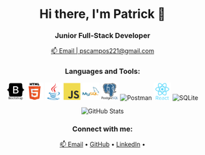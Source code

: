 <h1 align="center">Hi there, I'm Patrick 👋</h1>
<h3 align="center">Junior Full-Stack Developer</h3>

<p align="center">
  <a href="mailto:pscampos221@gmail.com" target="_blank">
    📫 Email | pscampos221@gmail.com
  </a>
</p>

<h3 align="center">Languages and Tools:</h3>
<p align="center">
  <img src="https://raw.githubusercontent.com/devicons/devicon/master/icons/bootstrap/bootstrap-plain-wordmark.svg" alt="Bootstrap" width="40" height="40"/>
  <img src="https://raw.githubusercontent.com/devicons/devicon/master/icons/html5/html5-original-wordmark.svg" alt="HTML5" width="40" height="40"/>
  <img src="https://raw.githubusercontent.com/devicons/devicon/master/icons/java/java-original.svg" alt="Java" width="40" height="40"/>
  <img src="https://raw.githubusercontent.com/devicons/devicon/master/icons/javascript/javascript-original.svg" alt="JavaScript" width="40" height="40"/>
  <img src="https://raw.githubusercontent.com/devicons/devicon/master/icons/mysql/mysql-original-wordmark.svg" alt="MySQL" width="40" height="40"/>
  <img src="https://raw.githubusercontent.com/devicons/devicon/master/icons/postgresql/postgresql-original-wordmark.svg" alt="PostgreSQL" width="40" height="40"/>
  <img src="https://www.vectorlogo.zone/logos/getpostman/getpostman-icon.svg" alt="Postman" width="40" height="40"/>
  <img src="https://raw.githubusercontent.com/devicons/devicon/master/icons/react/react-original-wordmark.svg" alt="React" width="40" height="40"/>
  <img src="https://www.vectorlogo.zone/logos/sqlite/sqlite-icon.svg" alt="SQLite" width="40" height="40"/>
</p>



<p align="center">
  <img src="https://github-readme-stats.vercel.app/api?username=pscamposs&show_icons=true&locale=en" alt="GitHub Stats" />
</p>


<h3 align="center">Connect with me:</h3>
<p align="center">
  <a href="mailto:pscampos221@gmail.com" target="_blank">📫 Email</a> •
  <a href="https://github.com/pscamposs" target="_blank">GitHub</a> •
  <a href="https://linkedin.com/in/patrick-soares-492948243" target="_blank">LinkedIn</a> •
</p>


